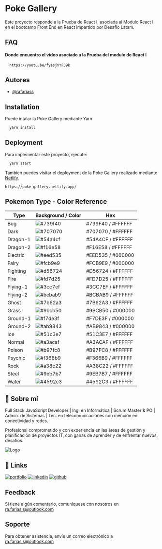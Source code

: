 # Poke Gallery

Este proyecto responde a la Prueba de React I, asociada al Modulo React I en el bootcamp Front End en React impartido por Desafio Latam.

## FAQ

#### Donde encuentro el video asociado a la Prueba del modulo de React I

```
  https://youtu.be/fyesjVYF39k
```

## Autores

- [@rafariass](https://github.com/rafariass)

## Installation

Puede intalar la Poke Gallery mediante Yarn

```bash
  yarn install
```

## Deployment

Para implementar este proyecto, ejecute:

```bash
  yarn start
```

Tambien puedes visitar el deployment de la Poke Gallery realizado mediante [Netlify](https://netlify.app/).

```
https://poke-gallery.netlify.app/
```

## Pokemon Type - Color Reference

| Type              | Background / Color                                                             | Hex                   |
| ----------------- | ------------------------------------------------------------------------------ | --------------------- |
| Bug               | ![#739f40](https://via.placeholder.com/150x50/739f40/ffffff/?text=Bug)          | #739F40 / #FFFFFF    |
| Dark              | ![#707070](https://via.placeholder.com/150x50/707070/ffffff/?text=Dark)         | #707070 / #FFFFFF    |
| Dragon-1          | ![#54a4cf](https://via.placeholder.com/150x50/54a4cf/ffffff/?text=Dragon-1)     | #54A4CF / #FFFFFF    |
| Dragon-2          | ![#f16e58](https://via.placeholder.com/150x50/f16e58/ffffff/?text=Dragon-2)     | #F16E58 / #FFFFFF    |
| Electric          | ![#eed535](https://via.placeholder.com/150x50/eed535/000000/?text=Electric)     | #EED535 / #000000    |
| Fairy             | ![#fcb9e9](https://via.placeholder.com/150x50/fcb9e9/000000/?text=Fairy)        | #FCB9E9 / #000000    |
| Fighting          | ![#d56724](https://via.placeholder.com/150x50/d56724/ffffff/?text=Fighting)     | #D56724 / #FFFFFF    |
| Fire              | ![#fd7d25](https://via.placeholder.com/150x50/fd7d25/ffffff/?text=Fire)         | #FD7D25 / #FFFFFF    |
| Flying-1          | ![#3cc7ef](https://via.placeholder.com/150x50/3cc7ef/ffffff/?text=Flying-1)     | #3CC7EF / #FFFFFF    |
| Flying-2          | ![#bcbab9](https://via.placeholder.com/150x50/bcbab9/ffffff/?text=Flying-2)     | #BCBAB9 / #FFFFFF    |
| Ghost             | ![#7b62a3](https://via.placeholder.com/150x50/7b62a3/ffffff/?text=Ghost)        | #7B62A3 / #FFFFFF    |
| Grass             | ![#9bcb50](https://via.placeholder.com/150x50/9bcb50/000000/?text=Grass)        | #9BCB50 / #000000    |
| Ground-1          | ![#f7de3f](https://via.placeholder.com/150x50/f7de3f/000000/?text=Ground-1)     | #F7DE3F / #000000    |
| Ground-2          | ![#ab9843](https://via.placeholder.com/150x50/ab9843/000000/?text=Ground-2)     | #AB9843 / #000000    |
| Ice               | ![#51c3e7](https://via.placeholder.com/150x50/51c3e7/ffffff/?text=Ice)          | #51C3E7 / #FFFFFF    |
| Normal            | ![#a3acaf](https://via.placeholder.com/150x50/a3acaf/ffffff/?text=Normal)       | #A3ACAF / #FFFFFF    |
| Poison            | ![#b97fc8](https://via.placeholder.com/150x50/b97fc8/ffffff/?text=Poison)       | #B97FC8 / #FFFFFF    |
| Psychic           | ![#f366b9](https://via.placeholder.com/150x50/f366b9/ffffff/?text=Psychic)      | #F366B9 / #FFFFFF    |
| Rock              | ![#a38c22](https://via.placeholder.com/150x50/a38c22/ffffff/?text=Rock)         | #A38C22 / #FFFFFF    |
| Steel             | ![#9eb7b7](https://via.placeholder.com/150x50/9eb7b7/ffffff/?text=Steel)        | #9EB7B7 / #FFFFFF    |
| Water             | ![#4592c3](https://via.placeholder.com/150x50/4592c3/ffffff/?text=Water)        | #4592C3 / #FFFFFF    |

## 🚀 Sobre mí

Full Stack JavaScript Developer | Ing. en Informática | Scrum Master & PO | Admin. de Sistemas | Tec. en telecomunicaciones con mención en conectividad y redes.

Profesional comprometido y con experiencia en las áreas de gestión y planificación de proyectos IT, con ganas de aprender y de enfrentar nuevos desafíos.

![Logo](https://rafariass.github.io/rafariass/assets/img/logo.png)

## 🔗 Links

[![portfolio](https://img.shields.io/badge/Mi_portfolio-00365a?style=for-the-badge&logo=javascript&logoColor=white)](https://rafariass.github.io/rafariass/)
[![linkedin](https://img.shields.io/badge/Linkedin-0A66C2?style=for-the-badge&logo=linkedin&logoColor=white)](https://www.linkedin.com/in/rafariass2/)
[![github](https://img.shields.io/badge/GitHub-000000?style=for-the-badge&logo=github&logoColor=white)](https://github.com/rafariass/)

## Feedback

Si tiene algún comentario, comuníquese con nosotros en ra.farias.s@outlook.com

## Soporte

Para obtener asistencia, envíe un correo electrónico a ra.farias.s@outlook.com
